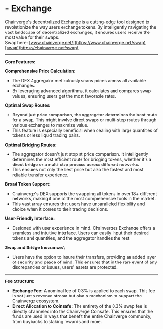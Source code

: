 # - Exchange

Chainverge's decentralized Exchange is a cutting-edge tool designed to revolutionize the way users exchange tokens. By intelligently navigating the vast landscape of decentralized exchanges, it ensures users receive the most value for their swaps.\
Swap here: [www.chainverge.net/](https://www.chainverge.net/swap)[swap](https://chainverge.net/swap)

***

**Core Features:**

**Comprehensive Price Calculation:**

* The DEX Aggregator meticulously scans prices across all available exchanges.
* By leveraging advanced algorithms, it calculates and compares swap values, ensuring users get the most favorable rates.

**Optimal Swap Routes:**

* Beyond just price comparison, the aggregator determines the best route for a swap. This might involve direct swaps or multi-step routes through various exchanges to maximize value.
* This feature is especially beneficial when dealing with large quantities of tokens or less liquid trading pairs.

**Optimal Bridging Routes:**

* The aggregator doesn't just stop at price comparison. It intelligently determines the most efficient route for bridging tokens, whether it's a direct bridge or a multi-step process across different networks.
* This ensures not only the best price but also the fastest and most reliable transfer experience.

**Broad Token Support:**

* Chainverge's DEX supports the swapping all tokens in over 18+ different networks, making it one of the most comprehensive tools in the market.
* This vast array ensures that users have unparalleled flexibility and choice when it comes to their trading decisions.

**User-Friendly Interface:**

* Designed with user experience in mind, Chainverges Exchange offers a seamless and intuitive interface. Users can easily input their desired tokens and quantities, and the aggregator handles the rest.

**Swap and Bridge Insurance:**\


* Users have the option to insure their transfers, providing an added layer of security and peace of mind. This ensures that in the rare event of any discrepancies or issues, users' assets are protected.



***

**Fee Structure:**

* **Exchange Fee:** A nominal fee of 0.3% is applied to each swap. This fee is not just a revenue stream but also a mechanism to support the Chainverge ecosystem.
* **Direct Allocation to Coinsafe:** The entirety of the 0.3% swap fee is directly channeled into the Chainverge Coinsafe. This ensures that the funds are used in ways that benefit the entire Chainverge community, from buybacks to staking rewards and more.
